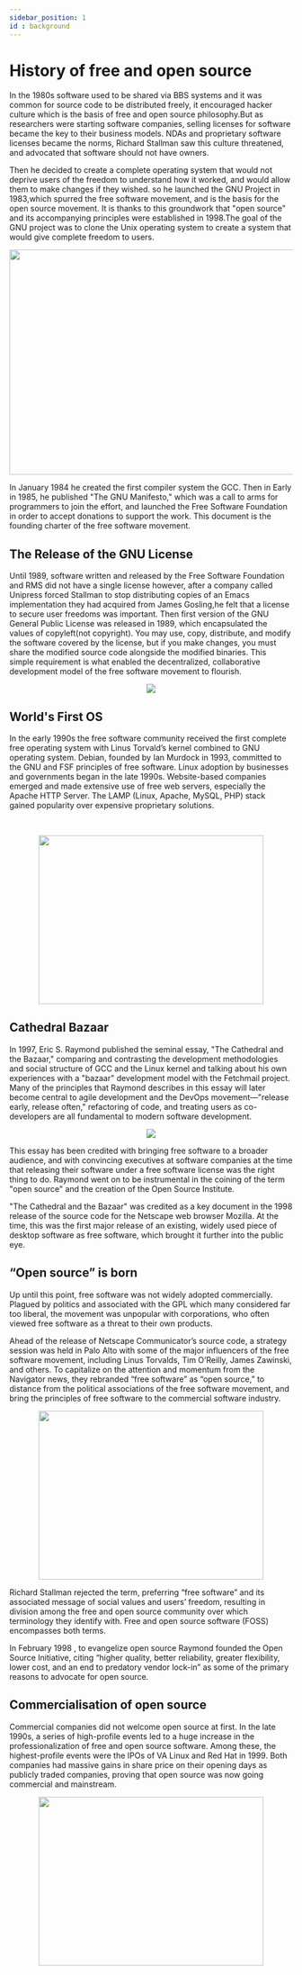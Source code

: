 ```yaml
---
sidebar_position: 1
id : background
---
```


# History of free and open source

In the 1980s software used to be shared via BBS systems and it was
common for source code to be distributed freely, it encouraged hacker
culture which is the basis of free and open source philosophy.But as
researchers were starting software companies, selling licenses for
software became the key to their business models. NDAs and proprietary
software licenses became the norms, Richard Stallman saw this culture
threatened, and advocated that software should not have owners.

Then he decided to create a complete operating system that would not
deprive users of the freedom to understand how it worked, and would
allow them to make changes if they wished. so he launched the GNU
Project in 1983,which spurred the free software movement, and is the
basis for the open source movement. It is thanks to this groundwork that
"open source" and its accompanying principles were established in
1998.The goal of the GNU project was to clone the Unix operating system
to create a system that would give complete freedom to users.

<p align="center">
<img width = "600" height="400" src="https://user-images.githubusercontent.com/84470487/133495427-10f80b31-6631-4451-87e1-62760e38b5f5.jpeg"></img>
</p>


In January 1984 he created the first compiler system the GCC. Then in
Early in 1985, he published "The GNU Manifesto," which was a call to
arms for programmers to join the effort, and launched the Free Software
Foundation in order to accept donations to support the work. This
document is the founding charter of the free software movement.


<div id='g'/>

## The Release of the GNU License

Until 1989, software written and released by the Free Software
Foundation and RMS did not have a single license however, after a
company called Unipress forced Stallman to stop distributing copies of
an Emacs implementation they had acquired from James Gosling,he felt
that a license to secure user freedoms was important. Then first version
of the GNU General Public License was released in 1989, which
encapsulated the values of copyleft(not copyright). You may use, copy,
distribute, and modify the software covered by the license, but if you
make changes, you must share the modified source code alongside the
modified binaries. This simple requirement is what enabled the
decentralized, collaborative development model of the free software
movement to flourish. 

<p align="center">
<img src="https://docs.blender.org/manual/en/latest/_images/getting-started_about_license_gnu-logo.png"/>
</p>

<div id='os'/>

## World's First OS <a name="os"></a>

In the early 1990s the free software community received the first
complete free operating system with Linus Torvald’s kernel combined to
GNU operating system. Debian, founded by Ian Murdock in 1993, committed
to the GNU and FSF principles of free software. Linux adoption by
businesses and governments began in the late 1990s. Website-based
companies emerged and made extensive use of free web servers, especially
the Apache HTTP Server. The LAMP (Linux, Apache, MySQL, PHP) stack
gained popularity over expensive proprietary solutions. <p> </p>

<p align="center" >
<img width = "400" height = "300" src="https://www.techrepublic.com/a/hub/i/r/2018/02/06/29b22de8-8798-4513-9af7-e532825e3de6/resize/770x/594f3097021310fcb6f985c72742a5ea/debianhero.jpg"/>
</p>

<div id='cb'/>

## Cathedral Bazaar <a name="cb"></a>

In 1997, Eric S. Raymond published the seminal essay, "The Cathedral and
the Bazaar," comparing and contrasting the development methodologies and
social structure of GCC and the Linux kernel and talking about his own
experiences with a "bazaar" development model with the Fetchmail
project. Many of the principles that Raymond describes in this essay
will later become central to agile development and the DevOps
movement—"release early, release often," refactoring of code, and
treating users as co-developers are all fundamental to modern software
development.


<p align="center" >
  <img src="https://m.media-amazon.com/images/I/51rW7lsLAVL.jpg"/>
</p>

This essay has been credited with bringing free software to a
broader audience, and with convincing executives at software companies
at the time that releasing their software under a free software license
was the right thing to do. Raymond went on to be instrumental in the
coining of the term "open source" and the creation of the Open Source
Institute.

"The Cathedral and the Bazaar" was credited as a key document in the
1998 release of the source code for the Netscape web browser Mozilla. At
the time, this was the first major release of an existing, widely used
piece of desktop software as free software, which brought it further
into the public eye.


<div id='osib'/>

## “Open source” is born <a name="osib"></a>

Up until this point, free software was not widely adopted commercially.
Plagued by politics and associated with the GPL which many considered
far too liberal, the movement was unpopular with corporations, who often
viewed free software as a threat to their own products.

Ahead of the release of Netscape Communicator’s source code, a strategy
session was held in Palo Alto with some of the major influencers of the
free software movement, including Linus Torvalds, Tim O’Reilly, James
Zawinski, and others. To capitalize on the attention and momentum from
the Navigator news, they rebranded “free software” as “open source,”
to distance from the political associations of the free software
movement, and bring the principles of free software to the commercial
software industry.

<p align="center"  >
<img width = "400" height = "300" src="https://tridenstechnology.com/wp-content/webp-express/webp-images/doc-root/wp-content/uploads/2020/02/open-source.png.webp"/>
</p>

Richard Stallman rejected the term, preferring “free software” and its
associated message of social values and users’ freedom, resulting in
division among the free and open source community over which terminology
they identify with. Free and open source software (FOSS) encompasses
both terms.

In February 1998 , to evangelize open source Raymond founded the Open
Source Initiative, citing “higher quality, better reliability, greater
flexibility, lower cost, and an end to predatory vendor lock-in” as some
of the primary reasons to advocate for open source.
<div id='c'/>

## Commercialisation of open source <a name="c"></a>

Commercial companies did not welcome open source at first. In the late
1990s, a series of high-profile events led to a huge increase in the
professionalization of free and open source software. Among these, the
highest-profile events were the IPOs of VA Linux and Red Hat in 1999.
Both companies had massive gains in share price on their opening days as
publicly traded companies, proving that open source was now going
commercial and mainstream.

<p align="center"  >
  <img width = "400" height = "300" src="https://static.redhat.com/libs/redhat/brand-assets/latest/corp/logo.svg"/>
</p>